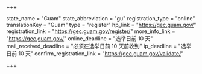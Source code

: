 +++

state_name = "Guam"
state_abbreviation = "gu"
registration_type = "online"
translationKey = "Guam"
type = "register"
hp_link = "https://gec.guam.gov/"
registration_link = "https://gec.guam.gov/register/"
more_info_link = "https://gec.guam.gov/"
online_deadline = "选举日前 10 天"
mail_received_deadline = "必须在选举日前 10 天前收到"
ip_deadline = "选举日前 10 天"
confirm_registration_link = "https://gec.guam.gov/validate/"

+++